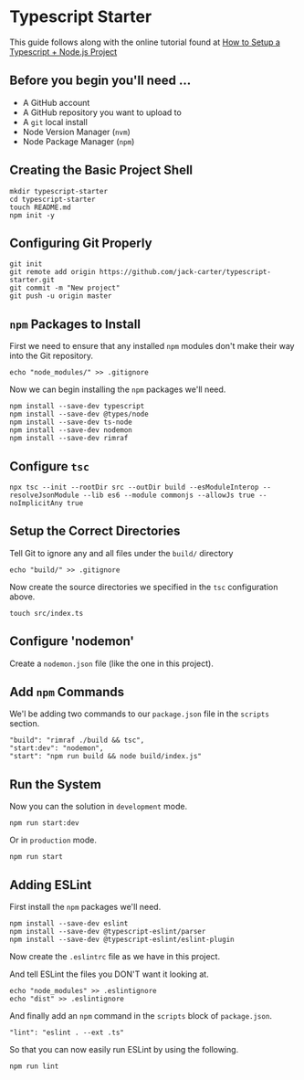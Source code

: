 # Typescript Starter

This guide follows along with the online tutorial found at [How to Setup a Typescript + Node.js Project](https://khalilstemmler.com/blogs/typescript/node-starter-project/)

## Before you begin you'll need ...

* A GitHub account 
* A GitHub repository you want to upload to
* A `git` local install
* Node Version Manager (`nvm`)
* Node Package Manager (`npm`)

## Creating the Basic Project Shell
```
mkdir typescript-starter
cd typescript-starter
touch README.md
npm init -y
```

## Configuring Git Properly
```
git init
git remote add origin https://github.com/jack-carter/typescript-starter.git
git commit -m "New project"
git push -u origin master
```

## `npm` Packages to Install
First we need to ensure that any installed `npm` modules don't make their way into the Git repository.
```
echo "node_modules/" >> .gitignore
```

Now we can begin installing the `npm` packages we'll need.
```
npm install --save-dev typescript
npm install --save-dev @types/node
npm install --save-dev ts-node
npm install --save-dev nodemon
npm install --save-dev rimraf
```
## Configure `tsc`
```
npx tsc --init --rootDir src --outDir build --esModuleInterop --resolveJsonModule --lib es6 --module commonjs --allowJs true --noImplicitAny true
```

## Setup the Correct Directories
Tell Git to ignore any and all files under the `build/` directory
```
echo "build/" >> .gitignore
```

Now create the source directories we specified in the `tsc` configuration above.
```mkdir src
touch src/index.ts
```

## Configure 'nodemon'
Create a `nodemon.json` file (like the one in this project).

## Add `npm` Commands
We'l be adding two commands to our `package.json` file in the `scripts` section.
```
"build": "rimraf ./build && tsc",
"start:dev": "nodemon",
"start": "npm run build && node build/index.js"
```

## Run the System
Now you can the solution in `development` mode.
```
npm run start:dev
```
Or in `production` mode.
```
npm run start
```

## Adding ESLint
First install the `npm` packages we'll need.
```
npm install --save-dev eslint
npm install --save-dev @typescript-eslint/parser
npm install --save-dev @typescript-eslint/eslint-plugin
```
Now create the `.eslintrc` file as we have in this project.

And tell ESLint the files you DON'T want it looking at.
```
echo "node_modules" >> .eslintignore
echo "dist" >> .eslintignore
```
And finally add an `npm` command in the `scripts` block of `package.json`.
```
"lint": "eslint . --ext .ts"
```
So that you can now easily run ESLint by using the following.
```
npm run lint
```

